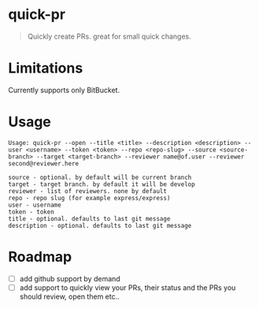 # quick-pr

> Quickly create PRs. great for small quick changes.

# Limitations

Currently supports only BitBucket.

# Usage

```
Usage: quick-pr --open --title <title> --description <description> --user <username> --token <token> --repo <repo-slug> --source <source-branch> --target <target-branch> --reviewer name@of.user --reviewer second@reviewer.here

source - optional. by default will be current branch
target - target branch. by default it will be develop
reviewer - list of reviewers. none by default
repo - repo slug (for example express/express)
user - username
token - token
title - optional. defaults to last git message
description - optional. defaults to last git message
```


# Roadmap

 - [ ] add github support by demand
 - [ ] add support to quickly view your PRs, their status and the PRs you should review, open them etc..
